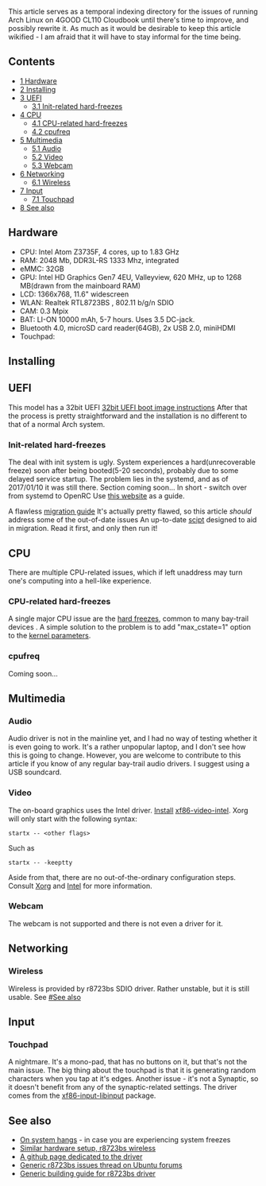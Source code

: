 This article serves as a temporal indexing directory for the issues of running Arch Linux on 4GOOD CL110 Cloudbook until there's time to improve, and possibly rewrite it. As much as it would be desirable to keep this article wikified - I am afraid that it will have to stay informal for the time being.

## Contents

*   [1 Hardware](#Hardware)
*   [2 Installing](#Installing)
*   [3 UEFI](#UEFI)
    *   [3.1 Init-related hard-freezes](#Init-related_hard-freezes)
*   [4 CPU](#CPU)
    *   [4.1 CPU-related hard-freezes](#CPU-related_hard-freezes)
    *   [4.2 cpufreq](#cpufreq)
*   [5 Multimedia](#Multimedia)
    *   [5.1 Audio](#Audio)
    *   [5.2 Video](#Video)
    *   [5.3 Webcam](#Webcam)
*   [6 Networking](#Networking)
    *   [6.1 Wireless](#Wireless)
*   [7 Input](#Input)
    *   [7.1 Touchpad](#Touchpad)
*   [8 See also](#See_also)

## Hardware

*   CPU: Intel Atom Z3735F, 4 cores, up to 1.83 GHz
*   RAM: 2048 Mb, DDR3L-RS 1333 Mhz, integrated
*   eMMC: 32GB
*   GPU: Intel HD Graphics Gen7 4EU, Valleyview, 620 MHz, up to 1268 MB(drawn from the mainboard RAM)
*   LCD: 1366x768, 11.6" widescreen
*   WLAN: Realtek RTL8723BS , 802.11 b/g/n SDIO
*   CAM: 0.3 Mpix
*   BAT: LI-ON 10000 mAh, 5-7 hours. Uses 3.5 DC-jack.
*   Bluetooth 4.0, microSD card reader(64GB), 2x USB 2.0, miniHDMI
*   Touchpad:

## Installing

## UEFI

This model has a 32bit UEFI [32bit UEFI boot image instructions](https://git.archlinux.org/archiso.git/tree/docs/README.transfer#n105) After that the process is pretty straightforward and the installation is no different to that of a normal Arch system.

### Init-related hard-freezes

The deal with init system is ugly. System experiences a hard(unrecoverable freeze) soon after being booted(5-20 seconds), probably due to some delayed service startup. The problem lies in the systemd, and as of 2017/01/10 it was still there. Section coming soon... In short - switch over from systemd to OpenRC Use [this website](http://systemd-free.org/) as a guide.

A flawless [migration guide](http://systemd-free.org/migrate.php) It's actually pretty flawed, so this article *should* address some of the out-of-date issues An up-to-date [scipt](https://github.com/MiCoArcher/openrc-migrator/blob/master/openrc-migrator.sh) designed to aid in migration. Read it first, and only then run it!

## CPU

There are multiple CPU-related issues, which if left unaddress may turn one's computing into a hell-like experience.

### CPU-related hard-freezes

A single major CPU issue are the [hard freezes](https://forum.manjaro.org/t/intel-bay-trail-freezes-the-linux-kernel/1931), common to many bay-trail devices . A simple solution to the problem is to add "max_cstate=1" option to the [kernel parameters](https://wiki.archlinux.org/index.php/Kernel_parameters).

### cpufreq

Coming soon...

## Multimedia

### Audio

Audio driver is not in the mainline yet, and I had no way of testing whether it is even going to work. It's a rather unpopular laptop, and I don't see how this is going to change. However, you are welcome to contribute to this article if you know of any regular bay-trail audio drivers. I suggest using a USB soundcard.

### Video

The on-board graphics uses the Intel driver. [Install](/index.php/Install "Install") [xf86-video-intel](https://www.archlinux.org/packages/?name=xf86-video-intel). Xorg will only start with the following syntax:

```
startx -- <other flags>

```

Such as

```
startx -- -keeptty

```

Aside from that, there are no out-of-the-ordinary configuration steps. Consult [Xorg](/index.php/Xorg "Xorg") and [Intel](/index.php/Intel "Intel") for more information.

### Webcam

The webcam is not supported and there is not even a driver for it.

## Networking

### Wireless

Wireless is provided by r8723bs SDIO driver. Rather unstable, but it is still usable. See [#See also](#See_also)

## Input

### Touchpad

A nightmare. It's a mono-pad, that has no buttons on it, but that's not the main issue. The big thing about the touchpad is that it is generating random characters when you tap at it's edges. Another issue - it's not a Synaptic, so it doesn't benefit from any of the synaptic-related settings. The driver comes from the [xf86-input-libinput](https://www.archlinux.org/packages/?name=xf86-input-libinput) package.

## See also

*   [On system hangs](https://bbs.archlinux.org/viewtopic.php?pid=1681385) - in case you are experiencing system freezes
*   [Similar hardware setup, r8723bs wireless](https://bbs.archlinux.org/viewtopic.php?id=203180)
*   [A github page dedicated to the driver](https://github.com/hadess/rtl8723bs)
*   [Generic r8723bs issues thread on Ubuntu forums](https://ubuntuforums.org/archive/index.php/t-2249936.html)
*   [Generic building guide for r8723bs driver](https://github.com/hadess/rtl8723bs/wiki/RTL8723BS-module-building-instruction-for-Debian-GNU-Linux)